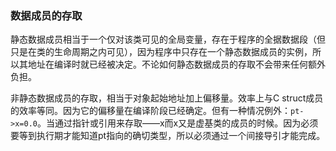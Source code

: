 ### 数据成员的存取

静态数据成员相当于一个仅对该类可见的全局变量，存在于程序的全据数据段（但只是在类的生命周期之内可见），因为程序中只存在一个静态数据成员的实例，所以其地址在编译时就已经被决定。不论如何静态数据成员的存取不会带来任何额外负担。

非静态数据成员的存取，相当于对象起始地址加上偏移量。效率上与C struct成员的效率等同。因为它的偏移量在编译阶段已经确定。但有一种情况例外：`pt->x=0.0`。当通过指针或引用来存取——x而x又是虚基类的成员的时候。因为必须要等到执行期才能知道pt指向的确切类型，所以必须通过一个间接导引才能完成。

